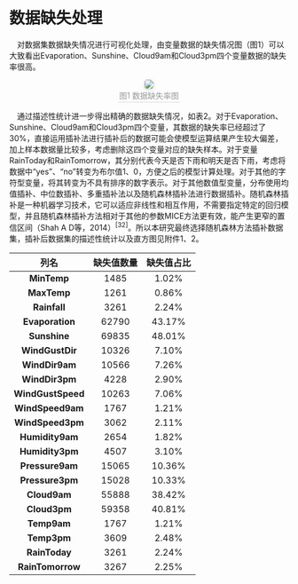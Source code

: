 # 数据缺失处理

&emsp;对数据集数据缺失情况进行可视化处理，由变量数据的缺失情况图（图1）可以大致看出Evaporation、Sunshine、Cloud9am和Cloud3pm四个变量数据的缺失率很高。
<center>
    <img style="border-radius: 0.3125em;
    box-shadow: 0 2px 4px 0 rgba(34,36,38,.12),0 2px 10px 0 rgba(34,36,38,.08);" 
    src="D:\Studyfiles\管理科学建模方法论\小组\Introduction\Management_Science_Modeling\content_4\图1.png">
    <br>
    <div style="color:orange; border-bottom: 1px solid #d9d9d9;
    display: inline-block;
    color: #999;
    padding: 2px;">图1 数据缺失率图</div>
</center>


&emsp;通过描述性统计进一步得出精确的数据缺失情况，如表2。对于Evaporation、Sunshine、Cloud9am和Cloud3pm四个变量，其数据的缺失率已经超过了30%，直接运用插补法进行插补后的数据可能会使模型运算结果产生较大偏差，加上样本数据量比较多，考虑删除这四个变量对应的缺失样本。对于变量RainToday和RainTomorrow，其分别代表今天是否下雨和明天是否下雨，考虑将数据中“yes”、“no”转变为布尔值1、0，方便之后的模型计算处理。对于其他的字符型变量，将其转变为不具有排序的数字表示。对于其他数值型变量，分布使用均值插补、中位数插补、多重插补法以及随机森林插补法进行数据插补。随机森林插补是一种机器学习技术，它可以适应非线性和相互作用，不需要指定特定的回归模型，并且随机森林插补方法相对于其他的参数MICE方法更有效，能产生更窄的置信区间（Shah A D等，2014）<sup>[32]</sup>。所以本研究最终选择随机森林方法插补数据集，插补后数据集的描述性统计以及直方图见附件1、2。

|     **列名**      | **缺失值数量** | **缺失值占比** |
|  :---:  |  :----:   |  :---:  |
|    **MinTemp**    |      1485      |     1.02%      |
|    **MaxTemp**    |      1261      |     0.86%      |
|   **Rainfall**    |      3261      |     2.24%      |
|  **Evaporation**  |     62790      |     43.17%     |
|   **Sunshine**    |     69835      |     48.01%     |
|  **WindGustDir**  |     10326      |     7.10%      |
|  **WindDir9am**   |     10566      |     7.26%      |
|  **WindDir3pm**   |      4228      |     2.90%      |
| **WindGustSpeed** |     10263      |     7.06%      |
| **WindSpeed9am**  |      1767      |     1.21%      |
| **WindSpeed3pm**  |      3062      |     2.11%      |
|  **Humidity9am**  |      2654      |     1.82%      |
|  **Humidity3pm**  |      4507      |     3.10%      |
|  **Pressure9am**  |     15065      |     10.36%     |
|  **Pressure3pm**  |     15028      |     10.33%     |
|   **Cloud9am**    |     55888      |     38.42%     |
|   **Cloud3pm**    |     59358      |     40.81%     |
|    **Temp9am**    |      1767      |     1.21%      |
|    **Temp3pm**    |      3609      |     2.48%      |
|   **RainToday**   |      3261      |     2.24%      |
| **RainTomorrow**  |      3267      |     2.25%      |

